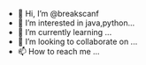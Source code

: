 - 👋 Hi, I’m @breakscanf
- 👀 I’m interested in java,python...
- 🌱 I’m currently learning ...
- 💞️ I’m looking to collaborate on ...
- 📫 How to reach me ...

<!---
breakscanf/breakscanf is a ✨ special ✨ repository because its `README.md` (this file) appears on your GitHub profile.
You can click the Preview link to take a look at your changes.
--->
